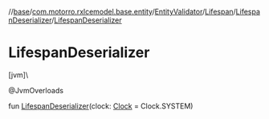 //[base](../../../../../index.md)/[com.motorro.rxlcemodel.base.entity](../../../index.md)/[EntityValidator](../../index.md)/[Lifespan](../index.md)/[LifespanDeserializer](index.md)/[LifespanDeserializer](-lifespan-deserializer.md)

# LifespanDeserializer

[jvm]\

@JvmOverloads

fun [LifespanDeserializer](-lifespan-deserializer.md)(clock: [Clock](../../../-clock/index.md) = Clock.SYSTEM)
